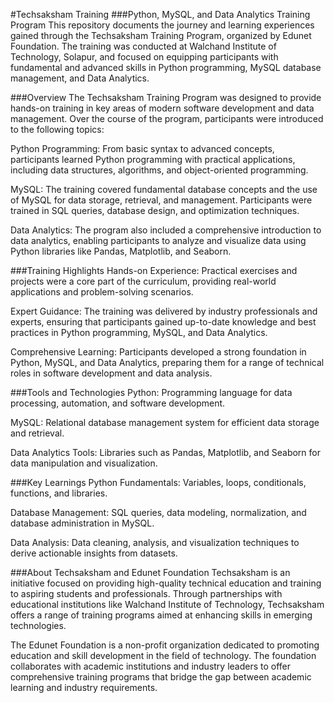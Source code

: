 #Techsaksham Training
###Python, MySQL, and Data Analytics Training Program
This repository documents the journey and learning experiences gained through the Techsaksham Training Program, organized by Edunet Foundation. The training was conducted at Walchand Institute of Technology, Solapur, and focused on equipping participants with fundamental and advanced skills in Python programming, MySQL database management, and Data Analytics.

###Overview
The Techsaksham Training Program was designed to provide hands-on training in key areas of modern software development and data management. Over the course of the program, participants were introduced to the following topics:

Python Programming: From basic syntax to advanced concepts, participants learned Python programming with practical applications, including data structures, algorithms, and object-oriented programming.

MySQL: The training covered fundamental database concepts and the use of MySQL for data storage, retrieval, and management. Participants were trained in SQL queries, database design, and optimization techniques.

Data Analytics: The program also included a comprehensive introduction to data analytics, enabling participants to analyze and visualize data using Python libraries like Pandas, Matplotlib, and Seaborn.

###Training Highlights
Hands-on Experience: Practical exercises and projects were a core part of the curriculum, providing real-world applications and problem-solving scenarios.

Expert Guidance: The training was delivered by industry professionals and experts, ensuring that participants gained up-to-date knowledge and best practices in Python programming, MySQL, and Data Analytics.

Comprehensive Learning: Participants developed a strong foundation in Python, MySQL, and Data Analytics, preparing them for a range of technical roles in software development and data analysis.

###Tools and Technologies
Python: Programming language for data processing, automation, and software development.

MySQL: Relational database management system for efficient data storage and retrieval.

Data Analytics Tools: Libraries such as Pandas, Matplotlib, and Seaborn for data manipulation and visualization.

###Key Learnings
Python Fundamentals: Variables, loops, conditionals, functions, and libraries.

Database Management: SQL queries, data modeling, normalization, and database administration in MySQL.

Data Analysis: Data cleaning, analysis, and visualization techniques to derive actionable insights from datasets.

###About Techsaksham and Edunet Foundation
Techsaksham is an initiative focused on providing high-quality technical education and training to aspiring students and professionals. Through partnerships with educational institutions like Walchand Institute of Technology, Techsaksham offers a range of training programs aimed at enhancing skills in emerging technologies.

The Edunet Foundation is a non-profit organization dedicated to promoting education and skill development in the field of technology. The foundation collaborates with academic institutions and industry leaders to offer comprehensive training programs that bridge the gap between academic learning and industry requirements.

